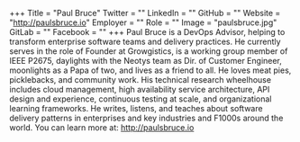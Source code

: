 +++
Title = "Paul Bruce"
Twitter = ""
LinkedIn = ""
GitHub = ""
Website = "http://paulsbruce.io"
Employer = ""
Role = ""
Image = "paulsbruce.jpg"
GitLab = ""
Facebook = ""
+++
Paul Bruce is a DevOps Advisor, helping to transform enterprise software teams and delivery practices. He currently serves in the role of Founder at Growgistics, is a working group member of IEEE P2675, daylights with the Neotys team as Dir. of Customer Engineer, moonlights as a Papa of two, and lives as a friend to all. He loves meat pies, picklebacks, and community work. His technical research wheelhouse includes cloud management, high availability service architecture, API design and experience, continuous testing at scale, and organizational learning frameworks. He writes, listens, and teaches about software delivery patterns in enterprises and key industries and F1000s around the world. You can learn more at: http://paulsbruce.io